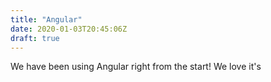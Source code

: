 ```yaml
---
title: "Angular"
date: 2020-01-03T20:45:06Z
draft: true
---
```


We have been using Angular right from the start! We love it's 